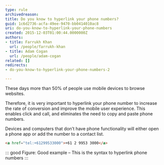 ```yaml
---
type: rule
archivedreason: 
title: Do you know to hyperlink your phone numbers?
guid: 1c6d2736-acfa-49ee-9470-bb0414010ac8
uri: do-you-know-to-hyperlink-your-phone-numbers
created: 2015-12-03T01:00:44.0000000Z
authors:
- title: Farrukh Khan
  url: /people/farrukh-khan
- title: Adam Cogan
  url: /people/adam-cogan
related: []
redirects: 
- do-you-know-to-hyperlink-your-phone-numbers-2

---
```


These days more than 50% of people use mobile devices to browse websites.

Therefore, it is very important to hyperlink your phone number to increase the rate of conversion and improve the mobile user experience. This enables click and call, and eliminates the need to copy and paste phone numbers. 

<!--endintro-->

Devices and computers that don’t have phone functionality will either open a phone app or add the number to a contact list. 

``` html
<a href="tel:+61299533000">+61 2 9953 3000</a>
```
::: good
Figure: Good example – This is the syntax to hyperlink phone numbers
:::
